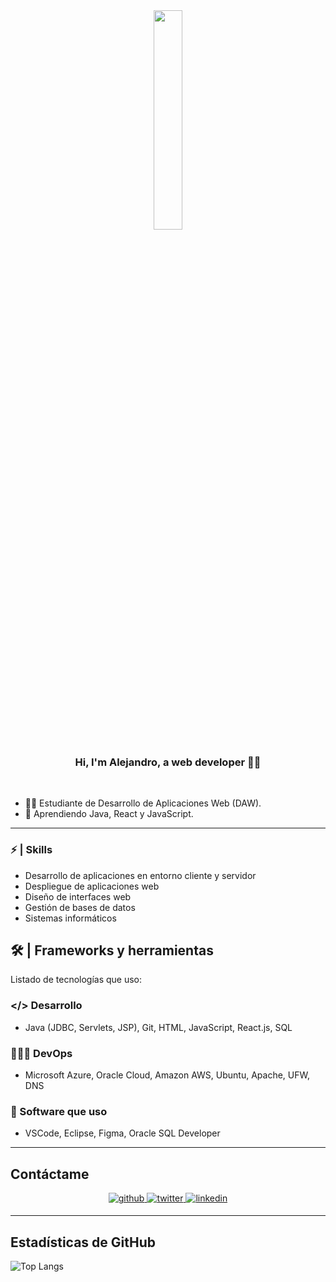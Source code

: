 <div align="center">
<img src="https://i.pinimg.com/originals/be/b5/41/beb541eeb1ee06ba00ef55d5baa60773.gif" align="center" style="width: 30%" />
</div>  
  

### <div align="center">Hi, I'm Alejandro, a web developer 👨‍💻 </div>  
  

<br/>  

- 👨‍💻 Estudiante de Desarrollo de Aplicaciones Web (DAW).
- 🌱 Aprendiendo Java, React y JavaScript.
---
### ⚡ | Skills

- Desarrollo de aplicaciones en entorno cliente y servidor
- Despliegue de aplicaciones web
- Diseño de interfaces web
- Gestión de bases de datos
- Sistemas informáticos

## 🛠 | Frameworks y herramientas

Listado de tecnologías que uso:

### </> Desarrollo

- Java (JDBC, Servlets, JSP), Git, HTML, JavaScript, React.js, SQL


### 👨🏻‍🔬 DevOps

- Microsoft Azure, Oracle Cloud, Amazon AWS, Ubuntu, Apache, UFW, DNS

### 🚀 Software que uso

- VSCode, Eclipse, Figma, Oracle SQL Developer
--- 

## Contáctame  
<div align="center">
<a href="https://github.com/alexisabels" target="_blank">
<img src=https://img.shields.io/badge/github-%2324292e.svg?&style=for-the-badge&logo=github&logoColor=white alt=github style="margin-bottom: 5px;" />
</a>
<a href="https://twitter.com/deisabels" target="_blank">
<img src=https://img.shields.io/badge/twitter-%2300acee.svg?&style=for-the-badge&logo=twitter&logoColor=white alt=twitter style="margin-bottom: 5px;" />
</a>
<a href="https://linkedin.com/in/alexisabel" target="_blank">
<img src=https://img.shields.io/badge/linkedin-%231E77B5.svg?&style=for-the-badge&logo=linkedin&logoColor=white alt=linkedin style="margin-bottom: 5px;" />
</a>  
</div>  
  

--- 


## Estadísticas de GitHub 
![Top Langs](https://github-readme-stats.vercel.app/api/top-langs/?username=alexisabels&layout=donut)
